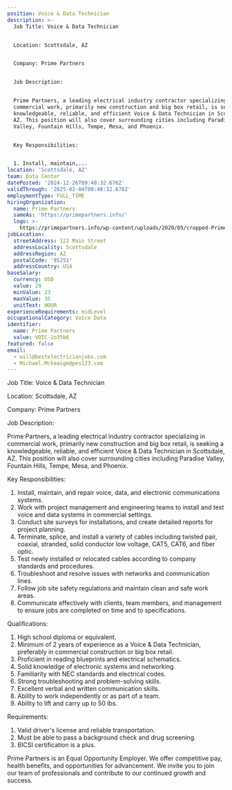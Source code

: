 ```yaml
---
position: Voice & Data Technician
description: >-
  Job Title: Voice & Data Technician


  Location: Scottsdale, AZ


  Company: Prime Partners


  Job Description:


  Prime Partners, a leading electrical industry contractor specializing in
  commercial work, primarily new construction and big box retail, is seeking a
  knowledgeable, reliable, and efficient Voice & Data Technician in Scottsdale,
  AZ. This position will also cover surrounding cities including Paradise
  Valley, Fountain Hills, Tempe, Mesa, and Phoenix.


  Key Responsibilities:


  1. Install, maintain,...
location: 'Scottsdale, AZ'
team: Data Center
datePosted: '2024-12-26T09:48:32.676Z'
validThrough: '2025-02-04T09:48:32.676Z'
employmentType: FULL_TIME
hiringOrganization:
  name: Prime Partners
  sameAs: 'https://primepartners.info/'
  logo: >-
    https://primepartners.info/wp-content/uploads/2020/05/cropped-Prime-Partners-Logo-NO-BG-1-1.png
jobLocation:
  streetAddress: 123 Main Street
  addressLocality: Scottsdale
  addressRegion: AZ
  postalCode: '85251'
  addressCountry: USA
baseSalary:
  currency: USD
  value: 29
  minValue: 23
  maxValue: 35
  unitText: HOUR
experienceRequirements: midLevel
occupationalCategory: Voice Data
identifier:
  name: Prime Partners
  value: VOIC-2o35b6
featured: false
email:
  - will@bestelectricianjobs.com
  - Michael.Mckeaige@pes123.com
---
```




Job Title: Voice & Data Technician

Location: Scottsdale, AZ

Company: Prime Partners

Job Description:

Prime Partners, a leading electrical industry contractor specializing in commercial work, primarily new construction and big box retail, is seeking a knowledgeable, reliable, and efficient Voice & Data Technician in Scottsdale, AZ. This position will also cover surrounding cities including Paradise Valley, Fountain Hills, Tempe, Mesa, and Phoenix.

Key Responsibilities:

1. Install, maintain, and repair voice, data, and electronic communications systems.
2. Work with project management and engineering teams to install and test voice and data systems in commercial settings.
3. Conduct site surveys for installations, and create detailed reports for project planning.
4. Terminate, splice, and install a variety of cables including twisted pair, coaxial, stranded, solid conductor low voltage, CAT5, CAT6, and fiber optic.
5. Test newly installed or relocated cables according to company standards and procedures.
6. Troubleshoot and resolve issues with networks and communication lines.
7. Follow job site safety regulations and maintain clean and safe work areas.
8. Communicate effectively with clients, team members, and management to ensure jobs are completed on time and to specifications.

Qualifications:

1. High school diploma or equivalent.
2. Minimum of 2 years of experience as a Voice & Data Technician, preferably in commercial construction or big box retail.
3. Proficient in reading blueprints and electrical schematics.
4. Solid knowledge of electronic systems and networking.
5. Familiarity with NEC standards and electrical codes.
6. Strong troubleshooting and problem-solving skills.
7. Excellent verbal and written communication skills.
8. Ability to work independently or as part of a team.
9. Ability to lift and carry up to 50 lbs.

Requirements:

1. Valid driver's license and reliable transportation.
2. Must be able to pass a background check and drug screening.
3. BICSI certification is a plus.

Prime Partners is an Equal Opportunity Employer. We offer competitive pay, health benefits, and opportunities for advancement. We invite you to join our team of professionals and contribute to our continued growth and success.
